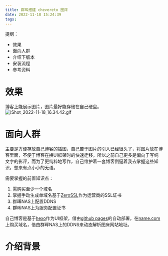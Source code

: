 ```yaml
---
title: 群晖搭建 chevereto 图床
date: 2022-11-18 15:24:39
tags:
---
```


提纲：
- 效果
- 面向人群 
- 介绍下版本
- 安装流程
- 参考资料

# 效果
博客上能展示图片，图片最好能存储在自己硬盘。
![iShot_2022-11-18_16.34.42.gif](https://hutianhua.com:6395/images/2022/11/18/iShot_2022-11-18_16.34.42.gif)

# 面向人群
主要是方便存放自己博客的插图，自己苦于图片的引入已经很久了，将图片放在博客里面，不便于博客在换UI框架时的快速迁移，所以之前自己更多是偏向于写纯文字的影评，而为了更纯粹地写作，自己维护着一套博客倒逼着我去掌握这些知识，想来有点小小的无语。

需要掌握的前置知识点：
1. 需购买至少一个域名
2. 掌握手动生成单域名基于[ZeroSSL](https://zerossl.com/)作为运营商的SSL证书
3. 群晖NAS上配置DDNS
4. 群晖NAS上为服务配置证书

自己博客是基于[hexo](https://hexo.io/)作为UI框架，借由[github pages](https://pages.github.com/)的自动部署，在[name.com](https://www.name.com/)上购买域名，借由群晖NAS上的DDNS来动态解析图床网站地址。

# 介绍背景

